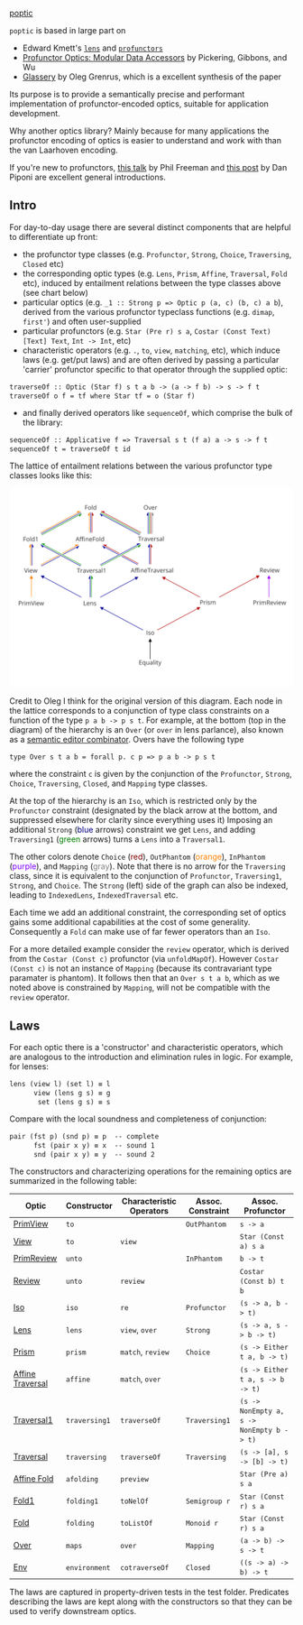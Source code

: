 [poptic](https://www.cs.ox.ac.uk/people/jeremy.gibbons/publications/poptics.pdf)

`poptic` is based in large part on 

- Edward Kmett's [`lens`](http://hackage.haskell.org/package/lens) and [`profunctors`](http://hackage.haskell.org/package/profunctors)
- [Profunctor Optics: Modular Data Accessors](https://arxiv.org/abs/1703.10857) by Pickering, Gibbons, and Wu
- [Glassery](http://oleg.fi/gists/posts/2017-04-18-glassery.html) by Oleg Grenrus, which is a excellent synthesis of the paper


Its purpose is to provide a semantically precise and performant implementation of profunctor-encoded optics, suitable for application development. 

Why another optics library?
Mainly because for many applications the profunctor encoding of optics is easier to understand and work with than the van Laarhoven encoding. 

If you're new to profunctors, [this talk](https://www.youtube.com/watch?v=OJtGECfksds) by Phil Freeman and [this post](http://blog.sigfpe.com/2011/07/profunctors-in-haskell.html) by Dan Piponi are excellent general introductions.

## Intro

For day-to-day usage there are several distinct components that are helpful to differentiate up front:

- the profunctor type classes (e.g. `Profunctor`, `Strong`, `Choice`, `Traversing`, `Closed` etc)
- the corresponding optic types (e.g. `Lens`, `Prism`, `Affine`, `Traversal`, `Fold` etc), induced by entailment relations between the type classes above (see chart below)
- particular optics (e.g. `_1 :: Strong p => Optic p (a, c) (b, c) a b`), derived from the various profunctor typeclass functions (e.g. `dimap`, `first'`) and often user-supplied
- particular profunctors (e.g. `Star (Pre r) s a`, `Costar (Const Text) [Text] Text`, `Int -> Int`, etc)
- characteristic operators (e.g. `.`, `to`, `view`, `matching`, etc), which induce laws (e.g. get/put laws) and are often derived by passing a particular 'carrier' profunctor specific to that operator through the supplied optic:

```
traverseOf :: Optic (Star f) s t a b -> (a -> f b) -> s -> f t
traverseOf o f = tf where Star tf = o (Star f)
```
- and finally derived operators like `sequenceOf`, which comprise the bulk of the library:

```
sequenceOf :: Applicative f => Traversal s t (f a) a -> s -> f t
sequenceOf t = traverseOf t id
```


The lattice of entailment relations between the various profunctor type classes looks like this:

<div class="text-center">
<img title="optics diagram" src="./optics-hierarchy.svg" />
</div>

Credit to Oleg I think for the original version of this diagram.
Each node in the lattice corresponds to a conjunction of type class constraints on a function of the type `p a b -> p s t`.
For example, at the bottom (top in the diagram) of the hierarchy is an `Over` (or `over` in lens parlance), also known as a [semantic editor combinator](http://conal.net/blog/posts/semantic-editor-combinators).
Overs have the following type 

```
type Over s t a b = forall p. c p => p a b -> p s t
``` 

where the constraint `c` is given by the conjunction of the `Profunctor`, `Strong`, `Choice`, `Traversing`, `Closed`, and `Mapping` type classes.

At the top of the hierarchy is an `Iso`, which is restricted only by the `Profunctor` constraint (designated by the black arrow at the bottom, and suppressed elsewhere for clarity since everything uses it)
Imposing an additional `Strong` (<span style="color:#000080">blue</span> arrows) constraint we get `Lens`,
and adding `Traversing1` (<span style="color:#008000">green</span> arrows) turns a `Lens` into a `Traversal1`.

The other colors denote `Choice` (<span style="color:#800000">red</span>),
`OutPhantom` (<span style="color:#ff8000">orange</span>),
`InPhantom` (<span style="color:#8000ff">purple</span>), and
`Mapping` (<span style="color:#808080">gray</span>). 
Note that there is no arrow for the `Traversing` class, since it is equivalent to the conjunction of `Profunctor`, `Traversing1`, `Strong`, and `Choice`.
The `Strong` (left) side of the graph can also be indexed, leading to `IndexedLens`, `IndexedTraversal` etc. 

Each time we add an additional constraint, the corresponding set of optics gains some additional capabilities at the cost of some generality. 
Consequently a `Fold` can make use of far fewer operators than an `Iso`.

For a more detailed example consider the `review` operator, which is derived from the `Costar (Const c)` profunctor (via `unfoldMapOf`). However `Costar (Const c)` is not an instance of `Mapping` (because its contravariant type paramater is phantom).
It follows then that an `Over s t a b`, which as we noted above is constrained by `Mapping`, will not be compatible with the `review` operator.


## Laws
For each optic there is a 'constructor' and characteristic operators, which are analogous to the introduction and elimination rules in logic. 
For example, for lenses:

```
lens (view l) (set l) ≡ l
      view (lens g s) ≡ g
       set (lens g s) ≡ s
```

Compare with the local soundness and completeness of conjunction:

```
pair (fst p) (snd p) ≡ p  -- complete
      fst (pair x y) ≡ x  -- sound 1
      snd (pair x y) ≡ y  -- sound 2
```

The constructors and characterizing operations for the remaining optics are summarized in the following table:

| Optic | Constructor | Characteristic Operators | Assoc. Constraint | Assoc. Profunctor 
| --- | --- | --- | --- | --- |            
| [PrimView](#view)              | `to`          |                   | `OutPhantom`  | `s -> a`                                 
| [View](#view)                  | `to`          | `view`            |               | `Star (Const a) s a`                     
| [PrimReview](#review)          | `unto`        |                   | `InPhantom`   | `b -> t`               
| [Review](#review)              | `unto`        | `review`          |               | `Costar (Const b) t b` 
| [Iso](#iso)                    | `iso`         | `re`              | `Profunctor`  | `(s -> a, b -> t)`      
| [Lens](#lens)                  | `lens`        | `view`, `over`    | `Strong`      | `(s -> a, s -> b -> t)`            
| [Prism](#prism)                | `prism`       | `match`, `review` | `Choice`      | `(s -> Either t a, b -> t)`           
| [Affine Traversal](#traversal) | `affine`      | `match`, `over`   |               | `(s -> Either t a, s -> b -> t)`     
| [Traversal1](#traversal)       | `traversing1` | `traverseOf`      | `Traversing1` | `(s -> NonEmpty a, s -> NonEmpty b -> t)`
| [Traversal](#traversal)        | `traversing`  | `traverseOf`      | `Traversing`  | `(s -> [a], s -> [b] -> t)`              
| [Affine Fold](#fold)           | `afolding`    | `preview`         |               | `Star (Pre a) s a`     
| [Fold1](#fold)                 | `folding1`    | `toNelOf`         | `Semigroup r` | `Star (Const r) s a`   
| [Fold](#fold)                  | `folding`     | `toListOf`        | `Monoid r`    | `Star (Const r) s a`   
| [Over](#over)                  | `maps`        | `over`            | `Mapping`     | `(a -> b) -> s -> t`                 
| [Env](#environment)            | `environment` | `cotraverseOf`    | `Closed`      | `((s -> a) -> b) -> t` 

The laws are captured in property-driven tests in the test folder. Predicates describing the laws are kept along with the constructors so that they can be used to verify downstream optics.



